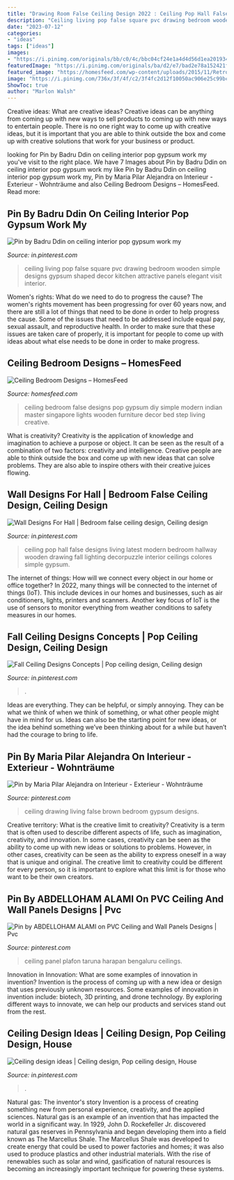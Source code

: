```yaml
---
title: "Drawing Room False Ceiling Design 2022 : Ceiling Pop Hall False Designs Living Latest Modern Bedroom Hallway Wooden Drawing Fall Lighting Decorpuzzle Interior Ceilings Colores Simple Gypsum"
description: "Ceiling living pop false square pvc drawing bedroom wooden simple designs gypsum shaped decor kitchen attractive panels elegant visit interior"
date: "2023-07-12"
categories:
- "ideas"
tags: ["ideas"]
images:
- "https://i.pinimg.com/originals/bb/c0/4c/bbc04cf24e1a4d4d56d1ea2019341ca0.jpg"
featuredImage: "https://i.pinimg.com/originals/ba/d2/e7/bad2e78a152421f2454172689bb535eb.jpg"
featured_image: "https://homesfeed.com/wp-content/uploads/2015/11/Retro-And-Luxury-Ceiling-Bedroom-Designs-With-Dark-Wooden-Furniture.jpg"
image: "https://i.pinimg.com/736x/3f/4f/c2/3f4fc2d12f10050ac906e25c99bcc39a--brown-living-rooms-small-living.jpg"
ShowToc: true
author: "Marlon Walsh"
---
```



Creative ideas: What are creative ideas?
Creative ideas can be anything from coming up with new ways to sell products to coming up with new ways to entertain people. There is no one right way to come up with creative ideas, but it is important that you are able to think outside the box and come up with creative solutions that work for your business or product.

	

		
looking for Pin by Badru Ddin on ceiling interior pop gypsum work my you've visit to the right place. We have 7 Images about Pin by Badru Ddin on ceiling interior pop gypsum work my like Pin by Badru Ddin on ceiling interior pop gypsum work my, Pin by Maria Pilar Alejandra on Interieur - Exterieur - Wohnträume and also Ceiling Bedroom Designs – HomesFeed. Read more:
		
    
## Pin By Badru Ddin On Ceiling Interior Pop Gypsum Work My

<img loading=lazy src="https://i.pinimg.com/736x/0a/ea/14/0aea1413569b41db723200f4346a6f22.jpg" onerror="this.onerror=null;this.src='https://tse2.mm.bing.net/th?id=OIP.0Xdym7AiaqAECxcKJltLLQHaFb&amp;pid=15.1';" alt="Pin by Badru Ddin on ceiling interior pop gypsum work my">

_Source: in.pinterest.com_

>ceiling living pop false square pvc drawing bedroom wooden simple designs gypsum shaped decor kitchen attractive panels elegant visit interior. 

	

Women's rights: What do we need to do to progress the cause?
The women's rights movement has been progressing for over 60 years now, and there are still a lot of things that need to be done in order to help progress the cause. Some of the issues that need to be addressed include equal pay, sexual assault, and reproductive health. In order to make sure that these issues are taken care of properly, it is important for people to come up with ideas about what else needs to be done in order to make progress.

    
## Ceiling Bedroom Designs – HomesFeed

<img loading=lazy src="https://homesfeed.com/wp-content/uploads/2015/11/Retro-And-Luxury-Ceiling-Bedroom-Designs-With-Dark-Wooden-Furniture.jpg" onerror="this.onerror=null;this.src='https://tse1.mm.bing.net/th?id=OIP.XTEiM5s3MyEbeymZ6-5SugHaEY&amp;pid=15.1';" alt="Ceiling Bedroom Designs – HomesFeed">

_Source: homesfeed.com_

>ceiling bedroom false designs pop gypsum diy simple modern indian master singapore lights wooden furniture decor bed step living creative. 

	

What is creativity?
Creativity is the application of knowledge and imagination to achieve a purpose or object. It can be seen as the result of a combination of two factors: creativity and intelligence. Creative people are able to think outside the box and come up with new ideas that can solve problems. They are also able to inspire others with their creative juices flowing.

    
## Wall Designs For Hall | Bedroom False Ceiling Design, Ceiling Design

<img loading=lazy src="https://i.pinimg.com/originals/ba/d2/e7/bad2e78a152421f2454172689bb535eb.jpg" onerror="this.onerror=null;this.src='https://tse3.mm.bing.net/th?id=OIP.kyLQROY_fBoexjr6sY0w_AAAAA&amp;pid=15.1';" alt="Wall Designs For Hall | Bedroom false ceiling design, Ceiling design">

_Source: in.pinterest.com_

>ceiling pop hall false designs living latest modern bedroom hallway wooden drawing fall lighting decorpuzzle interior ceilings colores simple gypsum. 

	

The internet of things: How will we connect every object in our home or office together?
In 2022, many things will be connected to the internet of things (IoT). This include devices in our homes and businesses, such as air conditioners, lights, printers and scanners. Another key focus of IoT is the use of sensors to monitor everything from weather conditions to safety measures in our homes.

    
## Fall Ceiling Designs Concepts | Pop Ceiling Design, Ceiling Design

<img loading=lazy src="https://i.pinimg.com/736x/ac/6a/17/ac6a1796e026bfdaac110d7855f67564.jpg" onerror="this.onerror=null;this.src='https://tse3.mm.bing.net/th?id=OIP.6KdSbQTONABAFwAFUqufSwHaEK&amp;pid=15.1';" alt="Fall Ceiling Designs Concepts | Pop ceiling design, Ceiling design">

_Source: in.pinterest.com_

>. 

	

Ideas are everything. They can be helpful, or simply annoying. They can be what we think of when we think of something, or what other people might have in mind for us. Ideas can also be the starting point for new ideas, or the idea behind something we’ve been thinking about for a while but haven’t had the courage to bring to life.

    
## Pin By Maria Pilar Alejandra On Interieur - Exterieur - Wohnträume

<img loading=lazy src="https://i.pinimg.com/736x/3f/4f/c2/3f4fc2d12f10050ac906e25c99bcc39a--brown-living-rooms-small-living.jpg" onerror="this.onerror=null;this.src='https://tse2.mm.bing.net/th?id=OIP.YIrfipAJfgH1Rt-jwDQXCwEsEs&amp;pid=15.1';" alt="Pin by Maria Pilar Alejandra on Interieur - Exterieur - Wohnträume">

_Source: pinterest.com_

>ceiling drawing living false brown bedroom gypsum designs. 

	

Creative territory: What is the creative limit to creativity?
Creativity is a term that is often used to describe different aspects of life, such as imagination, creativity, and innovation. In some cases, creativity can be seen as the ability to come up with new ideas or solutions to problems. However, in other cases, creativity can be seen as the ability to express oneself in a way that is unique and original. The creative limit to creativity could be different for every person, so it is important to explore what this limit is for those who want to be their own creators.

    
## Pin By ABDELLOHAM ALAMI On PVC Ceiling And Wall Panels Designs | Pvc

<img loading=lazy src="https://i.pinimg.com/originals/bd/0d/13/bd0d13af3e7f40cbaf7e1063e118ffea.jpg" onerror="this.onerror=null;this.src='https://tse3.mm.bing.net/th?id=OIP.6WCDFzcMt4LtO5kc2i27qwHaHa&amp;pid=15.1';" alt="Pin by ABDELLOHAM ALAMI on PVC Ceiling and Wall Panels Designs | Pvc">

_Source: pinterest.com_

>ceiling panel plafon taruna harapan bengaluru ceilings. 

	

Innovation in Innovation: What are some examples of innovation in invention?
Invention is the process of coming up with a new idea or design that uses previously unknown resources. Some examples of innovation in invention include: biotech, 3D printing, and drone technology. By exploring different ways to innovate, we can help our products and services stand out from the rest.

    
## Ceiling Design Ideas | Ceiling Design, Pop Ceiling Design, House

<img loading=lazy src="https://i.pinimg.com/originals/bb/c0/4c/bbc04cf24e1a4d4d56d1ea2019341ca0.jpg" onerror="this.onerror=null;this.src='https://tse3.mm.bing.net/th?id=OIP.oQHGBSPVNYveuIs2Bhe2tQHaJ4&amp;pid=15.1';" alt="Ceiling design ideas | Ceiling design, Pop ceiling design, House">

_Source: in.pinterest.com_

>. 

	

Natural gas: The inventor's story
Invention is a process of creating something new from personal experience, creativity, and the applied sciences. Natural gas is an example of an invention that has impacted the world in a significant way. In 1929, John D. Rockefeller Jr. discovered natural gas reserves in Pennsylvania and began developing them into a field known as The Marcellus Shale. The Marcellus Shale was developed to create energy that could be used to power factories and homes; it was also used to produce plastics and other industrial materials. With the rise of renewables such as solar and wind, gasification of natural resources is becoming an increasingly important technique for powering these systems.

